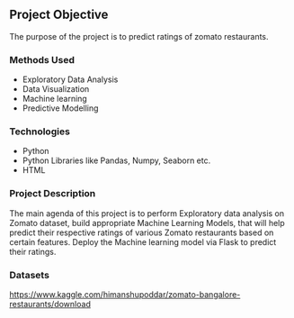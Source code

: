 ## Project Objective
The purpose of the project is to predict ratings of zomato restaurants.

### Methods Used
* Exploratory Data Analysis
* Data Visualization
* Machine learning
* Predictive Modelling

### Technologies 
* Python
* Python Libraries like Pandas, Numpy, Seaborn etc.
* HTML

### Project Description
The main agenda of this project is to perform Exploratory data analysis on Zomato dataset, build appropriate Machine Learning Models, that will help predict their respective ratings of various Zomato restaurants based on certain features. Deploy the Machine learning model via Flask to predict their ratings.

### Datasets
https://www.kaggle.com/himanshupoddar/zomato-bangalore-restaurants/download


